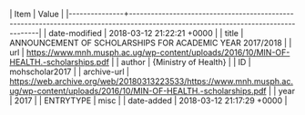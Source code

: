| Item          | Value                                                                                                                             |
|---------------+-----------------------------------------------------------------------------------------------------------------------------------|
| date-modified | 2018-03-12 21:22:21 +0000                                                                                                         |
| title         | ANNOUNCEMENT OF SCHOLARSHIPS FOR ACADEMIC YEAR 2017/2018                                                                          |
| url           | https://www.mnh.musph.ac.ug/wp-content/uploads/2016/10/MIN-OF-HEALTH.-scholarships.pdf                                            |
| author        | {Ministry of Health}                                                                                                              |
| ID            | mohscholar2017                                                                                                                    |
| archive-url   | https://web.archive.org/web/20180313223533/https://www.mnh.musph.ac.ug/wp-content/uploads/2016/10/MIN-OF-HEALTH.-scholarships.pdf |
| year          | 2017                                                                                                                              |
| ENTRYTYPE     | misc                                                                                                                              |
| date-added    | 2018-03-12 21:17:29 +0000                                                                                                         |